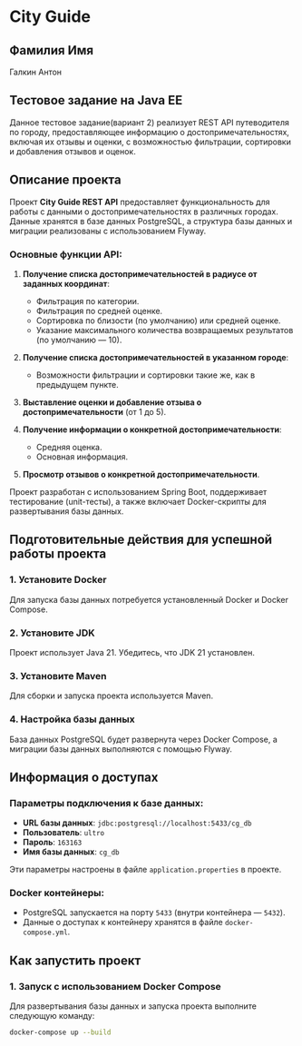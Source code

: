 # City Guide

## Фамилия Имя
Галкин Антон 

## Тестовое задание на Java EE
Данное тестовое задание(вариант 2) реализует REST API путеводителя по городу, предоставляющее информацию о достопримечательностях, включая их отзывы и оценки, с возможностью фильтрации, сортировки и добавления отзывов и оценок.

## Описание проекта
Проект **City Guide REST API** предоставляет функциональность для работы с данными о достопримечательностях в различных городах. Данные хранятся в базе данных PostgreSQL, а структура базы данных и миграции реализованы с использованием Flyway.

### Основные функции API:
1. **Получение списка достопримечательностей в радиусе от заданных координат**:
    - Фильтрация по категории.
    - Фильтрация по средней оценке.
    - Сортировка по близости (по умолчанию) или средней оценке.
    - Указание максимального количества возвращаемых результатов (по умолчанию — 10).

2. **Получение списка достопримечательностей в указанном городе**:
    - Возможности фильтрации и сортировки такие же, как в предыдущем пункте.

3. **Выставление оценки и добавление отзыва о достопримечательности** (от 1 до 5).

4. **Получение информации о конкретной достопримечательности**:
    - Средняя оценка.
    - Основная информация.

5. **Просмотр отзывов о конкретной достопримечательности**.

Проект разработан с использованием Spring Boot, поддерживает тестирование (unit-тесты), а также включает Docker-скрипты для развертывания базы данных.

## Подготовительные действия для успешной работы проекта

### 1. Установите Docker
Для запуска базы данных потребуется установленный Docker и Docker Compose.

### 2. Установите JDK
Проект использует Java 21. Убедитесь, что JDK 21 установлен.

### 3. Установите Maven
Для сборки и запуска проекта используется Maven.

### 4. Настройка базы данных
База данных PostgreSQL будет развернута через Docker Compose, а миграции базы данных выполняются с помощью Flyway.

## Информация о доступах

### Параметры подключения к базе данных:
- **URL базы данных**: `jdbc:postgresql://localhost:5433/cg_db`
- **Пользователь**: `ultro`
- **Пароль**: `163163`
- **Имя базы данных**: `cg_db`

Эти параметры настроены в файле `application.properties` в проекте.

### Docker контейнеры:
- PostgreSQL запускается на порту `5433` (внутри контейнера — `5432`).
- Данные о доступах к контейнеру хранятся в файле `docker-compose.yml`.

## Как запустить проект

### 1. Запуск с использованием Docker Compose

Для развертывания базы данных и запуска проекта выполните следующую команду:

```bash
docker-compose up --build
